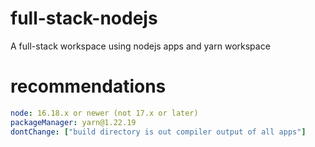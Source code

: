 # full-stack-nodejs

A full-stack workspace using nodejs apps and yarn workspace

# recommendations

```yaml
node: 16.18.x or newer (not 17.x or later)
packageManager: yarn@1.22.19
dontChange: ["build directory is out compiler output of all apps"]
```
